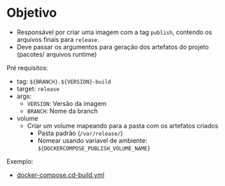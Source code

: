 # Objetivo

* Responsável por criar uma imagem com a tag `publish`, contendo os arquivos finais para `release`.
* Deve passar os argumentos para geração dos artefatos do projeto (pacotes/ arquivos runtime)

Pré requisitos:
- tag: `${BRANCH}.${VERSION}-build`
- target: `release`
- args:
    - `VERSION`: Versão da imagem
    - `BRANCH`: Nome da branch
- volume
    - Criar um volume mapeando para a pasta com os artefatos criados
        - Pasta padrão (`/var/release/`)
        - Nomear usando variavel de ambiente: `${DOCKERCOMPOSE_PUBLISH_VOLUME_NAME}`    

Exemplo:
- [docker-compose.cd-build.yml](../docker-compose.cd-build.yml)
